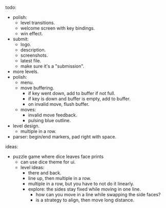 todo:
- polish:
    - level transitions.
    - welcome screen with key bindings.
    - win effect.
- submit:
    - logo.
    - description.
    - screenshots.
    - latest file.
    - make sure it's a "submission".
- more levels.
- polish:
    - menu.
    - move buffering.
        - if key went down, add to buffer if not full.
        - if key is down and buffer is empty, add to buffer.
        - on invalid move, flush buffer.
    - moves:
        - invalid move feedback.
        - pulsing blue outline.
- level design.
    - multiple in a row.
- parser: begin/end markers, pad right with space.


ideas:
- puzzle game where dice leaves face prints
    - can use dice theme for ui.
    - level ideas:
        - there and back.
        - line up, then multiple in a row.
        - multiple in a row, but you have to not do it linearly.
        - explore: the sides stay fixed while moving in one line.
            - how can you move in a line while swapping the side faces?
            - is a strategy to align, then move long distance.

